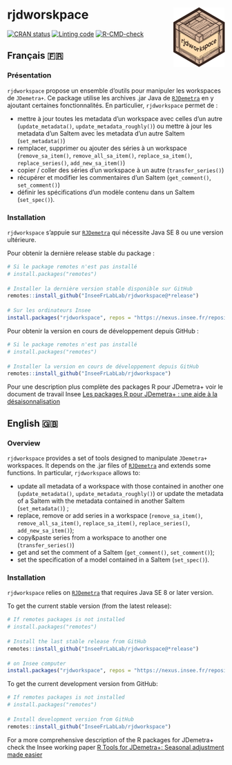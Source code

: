 
<!-- README.md is generated from README.Rmd. Please edit that file -->

# rjdworskpace <a href="InseeFrLablab.github.io/rjdworkspace"><img src="man/figures/logo.png" align="right" height="138" /></a>

<!-- badges: start -->

[![CRAN
status](http://www.r-pkg.org/badges/version/rjdworkspace)](https://cran.r-project.org/package=rjdworkspace)
[![Linting
code](https://github.com/InseeFrLab/rjdworkspace/actions/workflows/lint.yaml/badge.svg)](https://github.com/InseeFrLab/rjdworkspace/actions/workflows/lint.yaml)
[![R-CMD-check](https://github.com/InseeFrLab/rjdworkspace/actions/workflows/R-CMD-check.yaml/badge.svg)](https://github.com/InseeFrLab/rjdworkspace/actions/workflows/R-CMD-check.yaml)
<!-- badges: end -->

## Français 🇫🇷

### Présentation

`rjdworkspace` propose un ensemble d’outils pour manipuler les
workspaces de `JDemetra+`. Ce package utilise les archives .jar Java de
[`RJDemetra`](https://github.com/rjdverse/rjdemetra) en y ajoutant
certaines fonctionnalités. En particulier, `rjdworkspace` permet de :

- mettre à jour toutes les metadata d’un workspace avec celles d’un
  autre (`update_metadata()`, `update_metadata_roughly()`) ou mettre à
  jour les metadata d’un SaItem avec les metadata d’un autre SaItem
  (`set_metadata()`)
- remplacer, supprimer ou ajouter des séries à un workspace
  (`remove_sa_item()`, `remove_all_sa_item()`, `replace_sa_item()`,
  `replace_series()`, `add_new_sa_item()`)
- copier / coller des séries d’un workspace à un autre
  (`transfer_series()`)
- récupérer et modifier les commentaires d’un SaItem (`get_comment()`,
  `set_comment()`)
- définir les spécifications d’un modèle contenu dans un SaItem
  (`set_spec()`).

### Installation

`rjdworkspace` s’appuie sur
[`RJDemetra`](https://github.com/rjdverse/rjdemetra) qui nécessite Java
SE 8 ou une version ultérieure.

Pour obtenir la dernière release stable du package :

``` r
# Si le package remotes n'est pas installé
# install.packages("remotes")

# Installer la dernière version stable disponible sur GitHub
remotes::install_github("InseeFrLabLab/rjdworkspace@*release")

# Sur les ordinateurs Insee
install.packages("rjdworkspace", repos = "https://nexus.insee.fr/repository/r-public/")
```

Pour obtenir la version en cours de développement depuis GitHub :

``` r
# Si le package remotes n'est pas installé
# install.packages("remotes")

# Installer la version en cours de développement depuis GitHub
remotes::install_github("InseeFrLabLab/rjdworkspace")
```

Pour une description plus complète des packages R pour JDemetra+ voir le
document de travail Insee [Les packages R pour JDemetra+ : une aide à la
désaisonnalisation](https://www.insee.fr/fr/statistiques/5019786)

## English 🇬🇧

### Overview

`rjdworkspace` provides a set of tools designed to manipulate
`JDemetra+` workspaces. It depends on the .jar files of
[`RJDemetra`](https://github.com/rjdverse/rjdemetra) and extends some
functions. In particular, `rjdworkspace` allows to:

- update all metadata of a workspace with those contained in another one
  (`update_metadata()`, `update_metadata_roughly()`) or update the
  metadata of a SaItem with the metadata contained in another SaItem
  (`set_metadata()`) ;  
- replace, remove or add series in a workspace (`remove_sa_item()`,
  `remove_all_sa_item()`, `replace_sa_item()`, `replace_series()`,
  `add_new_sa_item()`);  
- copy&paste series from a workspace to another one
  (`transfer_series()`)
- get and set the comment of a SaItem (`get_comment()`,
  `set_comment()`);
- set the specification of a model contained in a SaItem (`set_spec()`).

### Installation

`rjdworkspace` relies on
[`RJDemetra`](https://github.com/rjdverse/rjdemetra) that requires Java
SE 8 or later version.

To get the current stable version (from the latest release):

``` r
# If remotes packages is not installed
# install.packages("remotes")

# Install the last stable release from GitHub
remotes::install_github("InseeFrLabLab/rjdworkspace@*release")

# on Insee computer
install.packages("rjdworkspace", repos = "https://nexus.insee.fr/repository/r-public/")
```

To get the current development version from GitHub:

``` r
# If remotes packages is not installed
# install.packages("remotes")

# Install development version from GitHub
remotes::install_github("InseeFrLabLab/rjdworkspace")
```

For a more comprehensive description of the R packages for JDemetra+
check the Insee working paper [R Tools for JDemetra+: Seasonal
adjustment made easier](https://www.insee.fr/en/statistiques/5019812)
